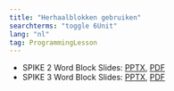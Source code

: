 ```yaml
---
title: "Herhaalblokken gebruiken"
searchterms: "toggle 6Unit"
lang: "nl"
tag: ProgrammingLesson
---
```

 <ul>
 <li class="ng-binding">SPIKE 2 Word Block Slides:
 <a href="ProgrammingLessons/Herhaalblokken.pptx">PPTX</a>,
 <a href="ProgrammingLessons/Herhaalblokken.pdf">PDF</a>
 </li>
 <li class="ng-binding">SPIKE 3 Word Block Slides:
 <a href="ProgrammingLessons/SP3Herhaalblokken.pptx">PPTX</a>,
 <a href="ProgrammingLessons/SP3Herhaalblokken.pdf">PDF</a>
 </li>

 </ul>
